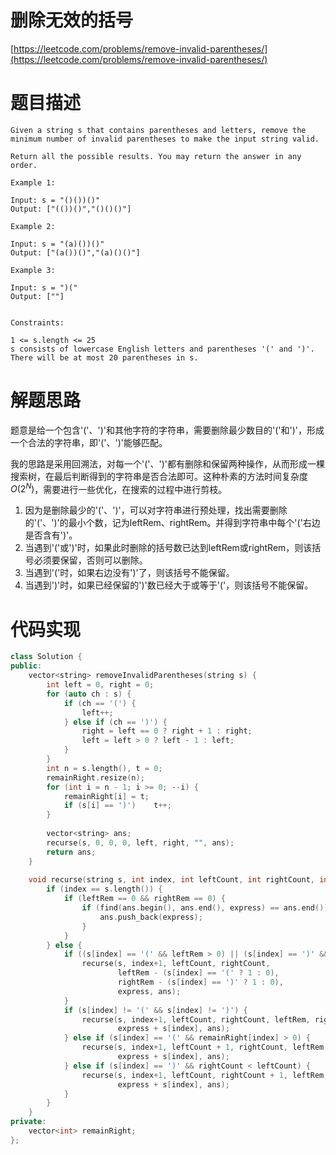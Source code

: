 <!--
 * @Date: 2022-08-20 18:14:17
 * @LastEditors: zhangjiuchao zhangjiuchao@bytedance.com
 * @LastEditTime: 2022-08-20 22:09:15
-->
# 删除无效的括号
[https://leetcode.com/problems/remove-invalid-parentheses/](https://leetcode.com/problems/remove-invalid-parentheses/)

# 题目描述
```
Given a string s that contains parentheses and letters, remove the minimum number of invalid parentheses to make the input string valid.

Return all the possible results. You may return the answer in any order.

Example 1:

Input: s = "()())()"
Output: ["(())()","()()()"]

Example 2:

Input: s = "(a)())()"
Output: ["(a())()","(a)()()"]

Example 3:

Input: s = ")("
Output: [""]
 

Constraints:

1 <= s.length <= 25
s consists of lowercase English letters and parentheses '(' and ')'.
There will be at most 20 parentheses in s.
```

# 解题思路
题意是给一个包含'('、')'和其他字符的字符串，需要删除最少数目的'('和')'，形成一个合法的字符串，即'('、')'能够匹配。

我的思路是采用回溯法，对每一个'('、')'都有删除和保留两种操作，从而形成一棵搜索树，在最后判断得到的字符串是否合法即可。这种朴素的方法时间复杂度$O(2^N)$，需要进行一些优化，在搜索的过程中进行剪枝。

1. 因为是删除最少的'('、')'，可以对字符串进行预处理，找出需要删除的'('、')'的最小个数，记为leftRem、rightRem。并得到字符串中每个'('右边是否含有')'。
2. 当遇到'('或')'时，如果此时删除的括号数已达到leftRem或rightRem，则该括号必须要保留，否则可以删除。
3. 当遇到'('时，如果右边没有')'了，则该括号不能保留。
4. 当遇到')'时，如果已经保留的')'数已经大于或等于'('，则该括号不能保留。

# 代码实现
```c++
class Solution {
public:
    vector<string> removeInvalidParentheses(string s) {
        int left = 0, right = 0;
        for (auto ch : s) {
            if (ch == '(') {
                left++;
            } else if (ch == ')') {
                right = left == 0 ? right + 1 : right;
                left = left > 0 ? left - 1 : left;
            }
        }
        int n = s.length(), t = 0;
        remainRight.resize(n);
        for (int i = n - 1; i >= 0; --i) {
            remainRight[i] = t;
            if (s[i] == ')')    t++;
        }
        
        vector<string> ans;
        recurse(s, 0, 0, 0, left, right, "", ans);
        return ans;
    }
    
    void recurse(string s, int index, int leftCount, int rightCount, int leftRem, int rightRem, string express, vector<string>& ans) {
        if (index == s.length()) {
            if (leftRem == 0 && rightRem == 0) {
                if (find(ans.begin(), ans.end(), express) == ans.end()) {
                    ans.push_back(express);
                }
            }
        } else {
            if ((s[index] == '(' && leftRem > 0) || (s[index] == ')' && rightRem > 0)) {
                recurse(s, index+1, leftCount, rightCount, 
                        leftRem - (s[index] == '(' ? 1 : 0),
                        rightRem - (s[index] == ')' ? 1 : 0), 
                        express, ans);
            }
            if (s[index] != '(' && s[index] != ')') {
                recurse(s, index+1, leftCount, rightCount, leftRem, rightRem, 
                        express + s[index], ans);
            } else if (s[index] == '(' && remainRight[index] > 0) {
                recurse(s, index+1, leftCount + 1, rightCount, leftRem, rightRem,
                        express + s[index], ans);
            } else if (s[index] == ')' && rightCount < leftCount) {
                recurse(s, index+1, leftCount, rightCount + 1, leftRem, rightRem,
                        express + s[index], ans);
            }
        }
    }
private:
    vector<int> remainRight;
};
```
